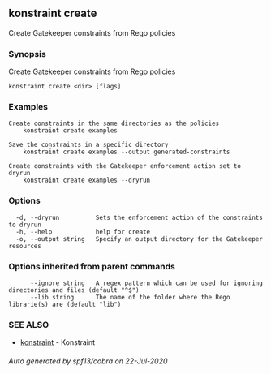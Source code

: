 ## konstraint create

Create Gatekeeper constraints from Rego policies

### Synopsis

Create Gatekeeper constraints from Rego policies

```
konstraint create <dir> [flags]
```

### Examples

```
Create constraints in the same directories as the policies
	konstraint create examples

Save the constraints in a specific directory
	konstraint create examples --output generated-constraints

Create constraints with the Gatekeeper enforcement action set to dryrun
	konstraint create examples --dryrun
```

### Options

```
  -d, --dryrun          Sets the enforcement action of the constraints to dryrun
  -h, --help            help for create
  -o, --output string   Specify an output directory for the Gatekeeper resources
```

### Options inherited from parent commands

```
      --ignore string   A regex pattern which can be used for ignoring directories and files (default "^$")
      --lib string      The name of the folder where the Rego librarie(s) are (default "lib")
```

### SEE ALSO

* [konstraint](konstraint.md)	 - Konstraint

###### Auto generated by spf13/cobra on 22-Jul-2020
